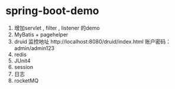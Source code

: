 # spring-boot-demo
1. 增加servlet , filter , listener 的demo
2. MyBatis + pagehelper
3. druid 监控地址 http://localhost:8080/druid/index.html 账户密码： admin/admin123
4. redis 
5. JUnit4
6. session
7. 日志
8. rocketMQ
